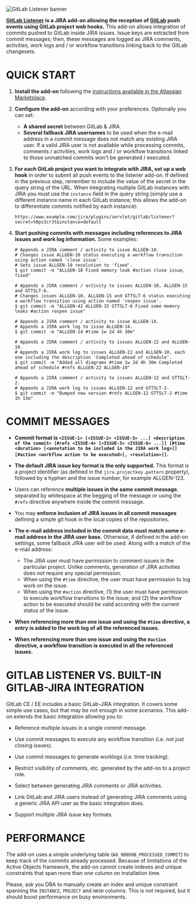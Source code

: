 ![GitLab Listener banner](https://github.com/allenta/gitlab-listener/raw/master/banner.png)

**[GitLab Listener](https://marketplace.atlassian.com/plugins/com.allenta.jira.plugins.gitlab.gitlab-listener) is a JIRA add-on allowing the reception of [GitLab](https://about.gitlab.com) push events using GitLab project web hooks.** This add-on allows integration of commits pushed to GitLab inside JIRA issues. Issue keys are extracted from commit messages; then, these messages are logged as JIRA comments, activities, work logs and / or workflow transitions linking back to the GitLab changesets.

QUICK START
===========

1. **Install the add-on** following the [instructions available in the Atlassian Marketplace](https://marketplace.atlassian.com/plugins/com.allenta.jira.plugins.gitlab.gitlab-listener).

2. **Configure the add-on** according with your preferences. Optionally you can set:
    - **A shared secret** between GitLab & JIRA.
    - **Several fallback JIRA usernames** to be used when the e-mail address in a commit message does not match any existing JIRA user. If a valid JIRA user is not available while processing commits, comments / activities, work logs and / or workflow transitions linked to those unmatched commits won't be generated / executed.

3. **For each GitLab project you want to integrate with JIRA, set up a web hook** in order to submit all push events to the listener add-on. If defined in the previous step, remember to include the value of the secret in the query string of the URL. When integrating multiple GitLab instances with JIRA you must use the ``instance`` field in the query string (simply use a different instance name in each GitLab instance; this allows the add-on to differentiate commits notified by each instance):

    ```
    https://www.example.com/jira/plugins/servlet/gitlab/listener?secret=t0ps3cr3t&instance=default
    ```

4. **Start pushing commits with messages including references to JIRA issues and work log information.** Some examples:

    ```
    # Appends a JIRA comment / activity to issue ALLGEN-10.
    # Changes issue ALLGEN-10 status executing a workflow transition using action named 'close issue'.
    # Sets issue ALLGEN-10 resolution to 'fixed'.
    $ git commit -m "ALLGEN-10 Fixed memory leak #action close issue, fixed"

    # Appends a JIRA comment / activity to issues ALLGEN-10, ALLGEN-15 and GTTSLT-6.
    # Changes issues ALLGEN-10, ALLGEN-15 and GTTSLT-6 status executing a workflow transition using action named 'reopen issue'. 
    $ git commit -m "ALLGEN-42 ALLGEN-15 GTTSLT-6 Fixed some memory leaks #action reopen issue"

    # Appends a JIRA comment / activity to issue ALLGEN-14.
    # Appends a JIRA work log to issue ALLGEN-14.
    $ git commit -m "ALLGEN-14 #time 1w 2d 4h 30m"

    # Appends a JIRA comment / activity to issues ALLGEN-22 and ALLGEN-10.
    # Appends a JIRA work log to issues ALLGEN-22 and ALLGEN-10, each one including the description 'Completed ahead of schedule'.
    $ git commit -m "Added all diagrams #time 1w 2d 4h 30m Completed ahead of schedule #refs ALLGEN-22 ALLGEN-10"

    # Appends a JIRA comment / activity to issues ALLGEN-12 and GTTSLT-2.
    # Appends a JIRA work log to issues ALLGEN-12 and GTTSLT-2.
    $ git commit -m "Bumped new version #refs ALLGEN-12 GTTSLT-2 #time 1h 15m"
    ```

COMMIT MESSAGES
===============

- **Commit format is `<ISSUE-1> [<ISSUE-2> <ISSUE-3> ...] <description of the commit> [#refs <ISSUE-4> [<ISSUE-5> <ISSUE-6> ...]] [#time <duration> [<annotation to be included in the JIRA work log>]] [#action <workflow action to be executed>[, <resolution>]]`.**

- **The default JIRA issue key format is the only supported.** This format is a project identifier (as defined in the `jira.projectkey.pattern` property), followed by a hyphen and the issue number, for example ALLGEN-123.

- Users can reference **multiple issues in the same commit message**, separated by whitespace at the begging of the message or using the `#refs` directive anywhere inside the commit message.

- You may **enforce inclusion of JIRA issues in all commit messages** defining a simple git hook in the local copies of the repositories.

- **The e-mail address included in the commit data must match some e-mail address in the JIRA user base.** Otherwise, if defined in the add-on settings, some fallback JIRA user will be used. Along with a match of the e-mail address:
    + The JIRA user must have permission to comment issues in the particular project. Unlike comments, generation of JIRA activities does not require any special permission. 
    + When using the `#time` directive, the user must have permission to log work on the issue.
    + When using the `#action` directive, (1) the user must have permission to execute workflow transitions to the issue; and (2) the workflow action to be executed should be valid according with the current status of the issue. 

- **When referencing more than one issue and using the `#time` directive, a entry is added to the work log of all the referenced issues.**

- **When referencing more than one issue and using the `#action` directive, a workflow transition is executed in all the referenced issues.**


GITLAB LISTENER VS. BUILT-IN GITLAB-JIRA INTEGRATION
====================================================

GitLab CE / EE includes a basic GitLab-JIRA integration. It covers some simple use cases, but that may be not enough in some scenarios. This add-on extends the basic integration allowing you to:

- Reference multiple issues in a single commit message.

- Use commit messages to execute any workflow transition (i.e. not just closing issues).

- Use commit messages to generate worklogs (i.e. time tracking).

- Restrict visibility of comments, etc. generated by the add-on to a project role.

- Select between generating JIRA comments or JIRA activities.

- Link GitLab and JIRA users instead of generating JIRA comments using a generic JIRA API user as the basic integration does.

- Support multiple JIRA issue key formats.

PERFORMANCE
===========

The add-on uses a simple underlying table (``AO_9B0D9B_PROCESSED_COMMIT``) to keep track of the commits already processed. Because of limitations of the Active Objects framework, the add-on cannot create indexes and unique constraints that span more than one column on installation time.

Please, ask you DBA to manually create an index and unique constraint spanning the ``INSTANCE``, ``PROJECT`` and ``HASH`` columns. This is not required, but it should boost performance on busy environments.
